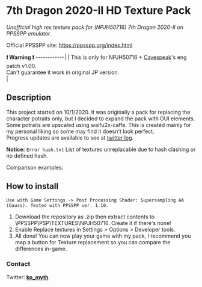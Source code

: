 # 7th Dragon 2020-II HD Texture Pack
*Unofficial high res texture pack for (NPJH50716) 7th Dragon 2020-II on PPSSPP emulator.*

Official PPSSPP site:  https://ppsspp.org/index.html

**:heavy_exclamation_mark: Warning :heavy_exclamation_mark:** 
------------|
| This is only for NPJH50716 + [Cavespeak](https://cavespeak.org)'s eng patch v1.00. <br>Can't guarantee it work in original JP version.</br> |

## Description
This project started on 10/1/2020. It was originally a pack for replacing the character potraits only, but I decided to expand the pack with GUI elements.
Some potraits are upscaled using waifu2x-caffe. This is created mainly for my personal liking so some may find it doesn't look perfect.
<br>Progress updates are available to see at [twitter log](https://twitter.com/i/events/1251064594044530693).</br>

**Notice:** `Error hash.txt` List of textures unreplacable due to hash clashing or no defined hash.

Comparison examples:


## How to install
`Use with Game Settings -> Post Processing Shader: Supersampling AA (Gauss). Tested with PPSSPP ver. 1.10.`

1. Download the repository as .zip then extract contents to \PPSSPP\PSP\TEXTURES\NPJH50716. Create it if there's none!
2. Enable Replace textures in Settings > Options > Developer tools.
3. All done! You can now play your game with my pack, I recommend you map a button for Texture replacement so you can compare the differences in-game.

### Contact
Twitter: **[ko_myth](https://twitter.com/ko_myth)**
